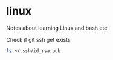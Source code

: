 # linux
Notes about learning Linux and bash etc


Check if git ssh get exists
```bash
ls ~/.ssh/id_rsa.pub
```
